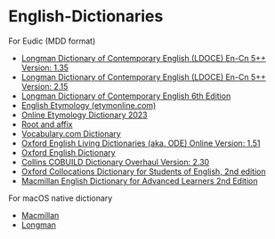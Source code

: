 # English-Dictionaries

For Eudic (MDD format)
- [Longman Dictionary of Contemporary English (LDOCE) En-Cn 5++ Version: 1.35](https://github.com/Sorosliu1029/English-Dictionaries/releases/tag/LDOCE-v20180129)
- [Longman Dictionary of Contemporary English (LDOCE) En-Cn 5++ Version: 2.15](https://github.com/Sorosliu1029/English-Dictionaries/releases/tag/LDOCE-v2.15)
- [Longman Dictionary of Contemporary English 6th Edition](https://github.com/Sorosliu1029/English-Dictionaries/releases/tag/longman_dictionary_of_contemporary_english_6th_edition)
- [English Etymology (etymonline.com)](https://github.com/Sorosliu1029/English-Dictionaries/releases/tag/etymonline)
- [Online Etymology Dictionary 2023](https://github.com/Sorosliu1029/English-Dictionaries/releases/tag/etymonline2023)
- [Root and affix](https://github.com/Sorosliu1029/English-Dictionaries/releases/tag/affix)
- [Vocabulary.com Dictionary](https://github.com/Sorosliu1029/English-Dictionaries/releases/tag/Vocabulary.com-v20180417)
- [Oxford English Living Dictionaries (aka. ODE) Online Version: 1.51](https://github.com/Sorosliu1029/English-Dictionaries/releases/tag/OELD-v20180703)
- [Oxford English Dictionary](https://github.com/Sorosliu1029/English-Dictionaries/releases/tag/oed-now)
- [Collins COBUILD Dictionary Overhaul Version: 2.30](https://github.com/Sorosliu1029/English-Dictionaries/releases/tag/Collins-v20180819)
- [Oxford Collocations Dictionary for Students of English, 2nd edition](https://github.com/Sorosliu1029/English-Dictionaries/releases/tag/OCDE-v20140905)
- [Macmillan English Dictionary for Advanced Learners 2nd Edition](https://github.com/Sorosliu1029/English-Dictionaries/releases/tag/Macmillan-v20111120)

For macOS native dictionary
- [Macmillan](https://github.com/Sorosliu1029/English-Dictionaries/releases/tag/macos-native-dictionary-macmillan2)
- [Longman](https://github.com/Sorosliu1029/English-Dictionaries/releases/tag/macos-native-dictionary-longman5)
